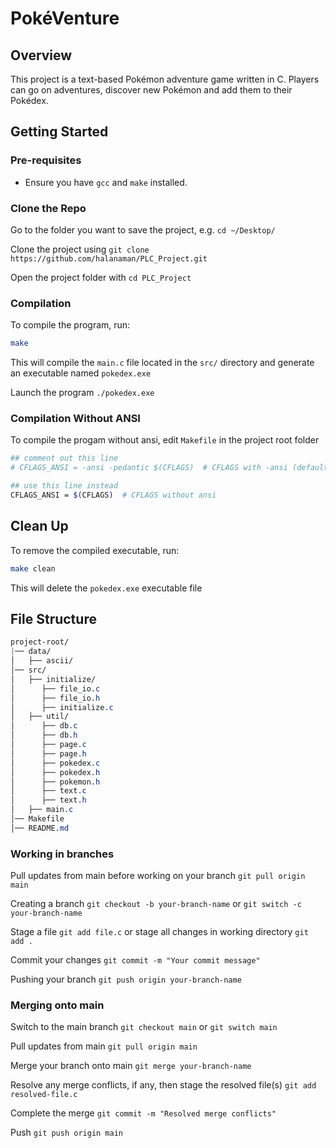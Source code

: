 # PokéVenture

## Overview

This project is a text-based Pokémon adventure game written in C. Players can go on adventures, discover new Pokémon and add them to their Pokédex.

## Getting Started

### Pre-requisites
- Ensure you have `gcc` and `make` installed.

### Clone the Repo

Go to the folder you want to save the project, e.g. `cd ~/Desktop/`

Clone the project using `git clone https://github.com/halanaman/PLC_Project.git`

Open the project folder with `cd PLC_Project`

### Compilation
To compile the program, run:
```sh
make
```
This will compile the `main.c` file located in the `src/` directory and generate an executable named `pokedex.exe`

Launch the program `./pokedex.exe`

### Compilation Without ANSI
To compile the progam without ansi, edit `Makefile` in the project root folder
```sh
## comment out this line
# CFLAGS_ANSI = -ansi -pedantic $(CFLAGS)  # CFLAGS with -ansi (default)

## use this line instead
CFLAGS_ANSI = $(CFLAGS)  # CFLAGS without ansi
```

## Clean Up
To remove the compiled executable, run:
```sh
make clean
```
This will delete the `pokedex.exe` executable file

## File Structure
```css
project-root/
|── data/
│   ├── ascii/
│── src/
│   ├── initialize/
│      ├── file_io.c
│      ├── file_io.h
│      ├── initialize.c
│   ├── util/
│      ├── db.c
│      ├── db.h
│      ├── page.c
│      ├── page.h
│      ├── pokedex.c
│      ├── pokedex.h
│      ├── pokemon.h
│      ├── text.c
│      ├── text.h
│   ├── main.c
│── Makefile
│── README.md
```

### Working in branches

Pull updates from main before working on your branch `git pull origin main`

Creating a branch `git checkout -b your-branch-name` or `git switch -c your-branch-name`

Stage a file `git add file.c` or stage all changes in working directory `git add .`

Commit your changes `git commit -m "Your commit message"`

Pushing your branch `git push origin your-branch-name`

### Merging onto main

Switch to the main branch `git checkout main` or `git switch main`

Pull updates from main `git pull origin main`

Merge your branch onto main `git merge your-branch-name`

Resolve any merge conflicts, if any, then stage the resolved file(s) `git add resolved-file.c`

Complete the merge `git commit -m "Resolved merge conflicts"`

Push `git push origin main`

